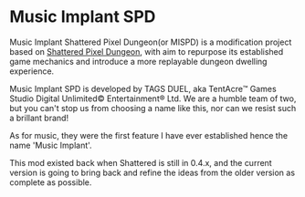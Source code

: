 # Music Implant SPD

Music Implant Shattered Pixel Dungeon(or MISPD) is a modification project based on [Shattered Pixel Dungeon](https://github.com/00-Evan/shattered-pixel-dungeon/releases), with aim to repurpose its established game mechanics and introduce a more replayable dungeon dwelling experience.

Music Implant SPD is developed by TAGS DUEL, aka TentAcre™️ Games Studio Digital Unlimited©️ Entertainment®️ Ltd.
We are a humble team of two, but you can't stop us from choosing a name like this, nor can we resist such a brillant brand!

As for music, they were the first feature I have ever established hence the name 'Music Implant'.

This mod existed back when Shattered is still in 0.4.x, and the current version is going to bring back and refine the ideas from the older version as complete as possible.
